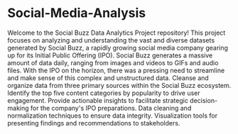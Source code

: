 # Social-Media-Analysis
Welcome to the Social Buzz Data Analytics Project repository! This project focuses on analyzing and understanding the vast and diverse datasets generated by Social Buzz, a rapidly growing social media company gearing up for its Initial Public Offering (IPO).
Social Buzz generates a massive amount of data daily, ranging from images and videos to GIFs and audio files. With the IPO on the horizon, there was a pressing need to streamline and make sense of this complex and unstructured data.
Cleanse and organize data from three primary sources within the Social Buzz ecosystem.
Identify the top five content categories by popularity to drive user engagement.
Provide actionable insights to facilitate strategic decision-making for the company's IPO preparations.
Data cleaning and normalization techniques to ensure data integrity.
Visualization tools for presenting findings and recommendations to stakeholders.
